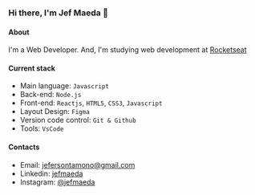 ### Hi there, I'm Jef Maeda 👋

<!--
**jefmaeda/jefmaeda** is a ✨ _special_ ✨ repository because its `README.md` (this file) appears on your GitHub profile.

Here are some ideas to get you started:

- 🔭 I’m currently working on ...
- 🌱 I’m currently learning ...
- 👯 I’m looking to collaborate on ...
- 🤔 I’m looking for help with ...
- 💬 Ask me about ...
- 📫 How to reach me: ...
- 😄 Pronouns: ...
- ⚡ Fun fact: ...
-->

#### About
I'm a Web Developer. And, I'm studying web development at [Rocketseat](https://rocketseat.com.br)

#### Current stack
- Main language: `Javascript`
- Back-end: `Node.js`
- Front-end: `Reactjs`, `HTML5`, `CSS3`, `Javascript`
- Layout Design: `Figma`
- Version code control: `Git & Github`
- Tools: `VsCode`

#### Contacts
- Email: jefersontamono@gmail.com
- Linkedin: [jefmaeda](https://www.linkedin.com/in/jef-maeda-9a71bb268/)
- Instagram: [@jefmaeda](https://www.instagram.com/jefmaeda/)

